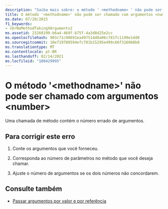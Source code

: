 ```yaml
---
description: "Saiba mais sobre: o método ' <methodname> ' não pode ser chamado com <number> argumentos"
title: O método '<methodname>' não pode ser chamado com argumentos <number>
ms.date: 07/20/2015
f1_keywords:
- vbrNoMethodTakingXArguments2
ms.assetid: 23260199-b6a4-469f-b75f-4a3d8d25e2cc
ms.openlocfilehash: 903c71c98691ea497514d8a06c781fc1199e1dd8
ms.sourcegitcommit: 10e719780594efc781b15295e499c66f316068b8
ms.translationtype: MT
ms.contentlocale: pt-BR
ms.lasthandoff: 02/14/2021
ms.locfileid: "100429995"
---
```

# <a name="method-methodname-cannot-be-called-with-number-arguments"></a>O método '\<methodname>' não pode ser chamado com argumentos \<number>

Uma chamada de método contém o número errado de argumentos.  
  
## <a name="to-correct-this-error"></a>Para corrigir este erro  
  
1. Conte os argumentos que você forneceu.  
  
2. Corresponda ao número de parâmetros no método que você deseja chamar.  
  
3. Ajuste o número de argumentos se os dois números não concordarem.  
  
## <a name="see-also"></a>Consulte também

- [Passar argumentos por valor e por referência](../programming-guide/language-features/procedures/passing-arguments-by-value-and-by-reference.md)
